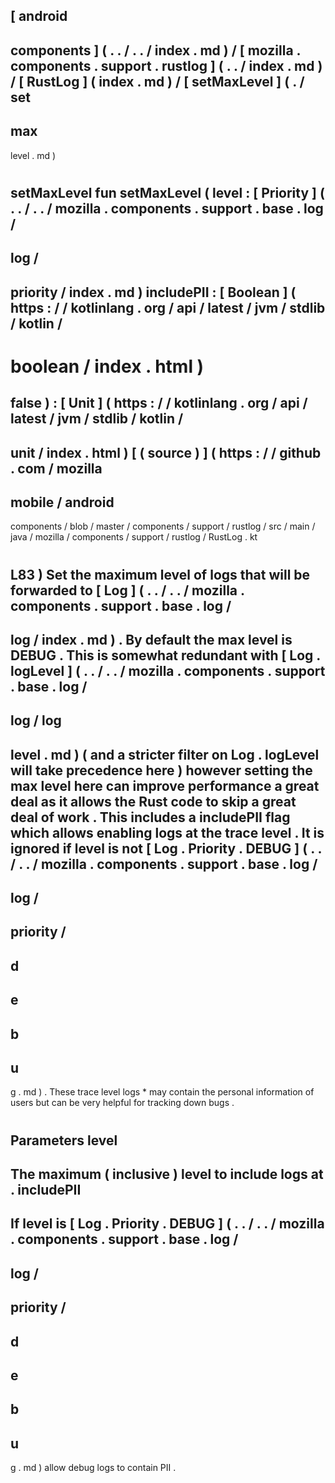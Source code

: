 [
android
-
components
]
(
.
.
/
.
.
/
index
.
md
)
/
[
mozilla
.
components
.
support
.
rustlog
]
(
.
.
/
index
.
md
)
/
[
RustLog
]
(
index
.
md
)
/
[
setMaxLevel
]
(
.
/
set
-
max
-
level
.
md
)
#
setMaxLevel
fun
setMaxLevel
(
level
:
[
Priority
]
(
.
.
/
.
.
/
mozilla
.
components
.
support
.
base
.
log
/
-
log
/
-
priority
/
index
.
md
)
includePII
:
[
Boolean
]
(
https
:
/
/
kotlinlang
.
org
/
api
/
latest
/
jvm
/
stdlib
/
kotlin
/
-
boolean
/
index
.
html
)
=
false
)
:
[
Unit
]
(
https
:
/
/
kotlinlang
.
org
/
api
/
latest
/
jvm
/
stdlib
/
kotlin
/
-
unit
/
index
.
html
)
[
(
source
)
]
(
https
:
/
/
github
.
com
/
mozilla
-
mobile
/
android
-
components
/
blob
/
master
/
components
/
support
/
rustlog
/
src
/
main
/
java
/
mozilla
/
components
/
support
/
rustlog
/
RustLog
.
kt
#
L83
)
Set
the
maximum
level
of
logs
that
will
be
forwarded
to
[
Log
]
(
.
.
/
.
.
/
mozilla
.
components
.
support
.
base
.
log
/
-
log
/
index
.
md
)
.
By
default
the
max
level
is
DEBUG
.
This
is
somewhat
redundant
with
[
Log
.
logLevel
]
(
.
.
/
.
.
/
mozilla
.
components
.
support
.
base
.
log
/
-
log
/
log
-
level
.
md
)
(
and
a
stricter
filter
on
Log
.
logLevel
will
take
precedence
here
)
however
setting
the
max
level
here
can
improve
performance
a
great
deal
as
it
allows
the
Rust
code
to
skip
a
great
deal
of
work
.
This
includes
a
includePII
flag
which
allows
enabling
logs
at
the
trace
level
.
It
is
ignored
if
level
is
not
[
Log
.
Priority
.
DEBUG
]
(
.
.
/
.
.
/
mozilla
.
components
.
support
.
base
.
log
/
-
log
/
-
priority
/
-
d
-
e
-
b
-
u
-
g
.
md
)
.
These
trace
level
logs
*
may
contain
the
personal
information
of
users
but
can
be
very
helpful
for
tracking
down
bugs
.
#
#
#
Parameters
level
-
The
maximum
(
inclusive
)
level
to
include
logs
at
.
includePII
-
If
level
is
[
Log
.
Priority
.
DEBUG
]
(
.
.
/
.
.
/
mozilla
.
components
.
support
.
base
.
log
/
-
log
/
-
priority
/
-
d
-
e
-
b
-
u
-
g
.
md
)
allow
debug
logs
to
contain
PII
.
